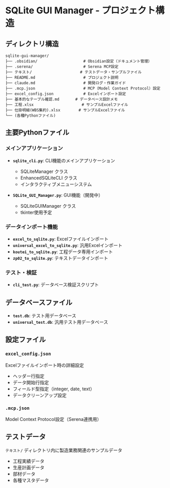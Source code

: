 # SQLite GUI Manager - プロジェクト構造

## ディレクトリ構造
```
sqlite-gui-manager/
├── .obsidian/                    # Obsidian設定（ドキュメント管理）
├── .serena/                      # Serena MCP設定
├── テキスト/                     # テストデータ・サンプルファイル
├── README.md                     # プロジェクト説明
├── claude.md                     # 開発ログ・作業ガイド
├── .mcp.json                     # MCP（Model Context Protocol）設定
├── excel_config.json             # Excelインポート設定
├── 基本的なテーブル確認.md       # データベース設計メモ
├── 工程.xlsx                     # サンプルExcelファイル
├── 仕掛明細(WBS集約).xlsx        # サンプルExcelファイル
└── (各種Pythonファイル)
```

## 主要Pythonファイル

### メインアプリケーション
- **`sqlite_cli.py`**: CLI機能のメインアプリケーション
  - SQLiteManager クラス
  - EnhancedSQLiteCLI クラス
  - インタラクティブメニューシステム

- **`SQLite_GUI_Manager.py`**: GUI機能（開発中）
  - SQLiteGUIManager クラス
  - tkinter使用予定

### データインポート機能
- **`excel_to_sqlite.py`**: Excelファイルインポート
- **`universal_excel_to_sqlite.py`**: 汎用Excelインポート
- **`koutei_to_sqlite.py`**: 工程データ専用インポート
- **`zp02_to_sqlite.py`**: テキストデータインポート

### テスト・検証
- **`cli_test.py`**: データベース検証スクリプト

## データベースファイル
- **`test.db`**: テスト用データベース
- **`universal_test.db`**: 汎用テスト用データベース

## 設定ファイル

### `excel_config.json`
Excelファイルインポート時の詳細設定
- ヘッダー行指定
- データ開始行指定
- フィールド型指定（integer, date, text）
- データクリーンアップ設定

### `.mcp.json`
Model Context Protocol設定（Serena連携用）

## テストデータ
`テキスト/` ディレクトリ内に製造業務関連のサンプルデータ
- 工程実績データ
- 生産計画データ
- 部材データ
- 各種マスタデータ